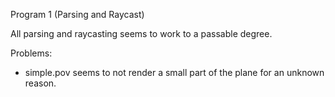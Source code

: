 Program 1 (Parsing and Raycast)

All parsing and raycasting seems to work to a passable degree.

Problems:
  - simple.pov seems to not render a small part of the plane for an unknown reason.

